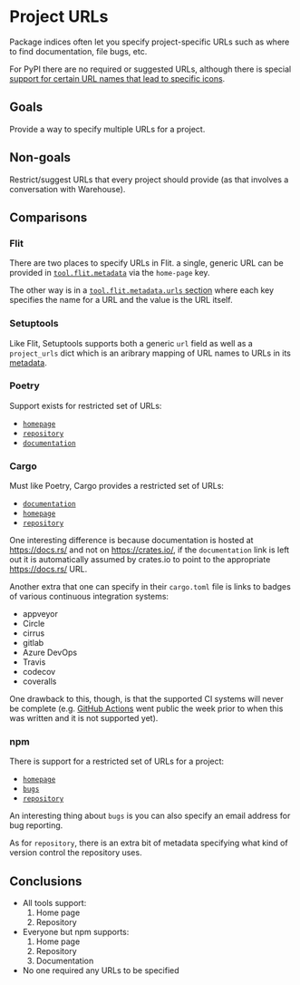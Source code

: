 # Project URLs

Package indices often let you specify project-specific URLs such as where to
find documentation, file bugs, etc.

For PyPI there are no required or suggested URLs, although there is special
[support for certain URL names that lead to specific icons](https://github.com/pypa/warehouse/blob/master/warehouse/templates/packaging/detail.html).

## Goals

Provide a way to specify multiple URLs for a project.

## Non-goals

Restrict/suggest URLs that every project should provide (as that involves a
conversation with Warehouse).

## Comparisons

### Flit

There are two places to specify URLs in Flit. a single, generic URL can be
provided in
[`tool.flit.metadata`](https://flit.readthedocs.io/en/latest/pyproject_toml.html#metadata-section)
via the `home-page` key.

The other way is in a
[`tool.flit.metadata.urls` section](https://flit.readthedocs.io/en/latest/pyproject_toml.html#urls-subsection)
where each key specifies the name for a URL and the value is the URL itself.

### Setuptools

Like Flit, Setuptools supports both a generic `url` field as well as a
`project_urls` dict which is an aribrary mapping of URL names to URLs in its
[metadata](https://setuptools.readthedocs.io/en/latest/setuptools.html#metadata).

### Poetry

Support exists for restricted set of URLs:

- [`homepage`](https://poetry.eustace.io/docs/pyproject/#homepage)
- [`repository`](https://poetry.eustace.io/docs/pyproject/#repository)
- [`documentation`](https://poetry.eustace.io/docs/pyproject/#documentation)

### Cargo

Must like Poetry, Cargo provides a restricted set of URLs:

- [`documentation`](https://doc.rust-lang.org/cargo/reference/manifest.html#the-documentation-field-optional)
- [`homepage`](https://doc.rust-lang.org/cargo/reference/manifest.html#package-metadata)
- [`repository`](https://doc.rust-lang.org/cargo/reference/manifest.html#package-metadata)

One interesting difference is because documentation is hosted at https://docs.rs/
and not on https://crates.io/, if the `documentation` link is left out it is
automatically assumed by crates.io to point to the appropriate https://docs.rs/
URL.

Another extra that one can specify in their `cargo.toml` file is links to
badges of various continuous integration systems:

- appveyor
- Circle
- cirrus
- gitlab
- Azure DevOps
- Travis
- codecov
- coveralls

One drawback to this, though, is that the supported CI systems will never be
complete (e.g. [GitHub Actions](https://github.com/features/actions) went public
the week prior to when this was written and it is not supported yet).

### npm
There is support for a restricted set of URLs for a project:
- [`homepage`](https://docs.npmjs.com/files/package.json#homepage)
- [`bugs`](https://docs.npmjs.com/files/package.json#bugs)
- [`repository`](https://docs.npmjs.com/files/package.json#repository)

An interesting thing about `bugs` is you can also specify an email address for
bug reporting.

As for `repository`, there is an extra bit of metadata specifying what kind of
version control the repository uses.

## Conclusions
* All tools support:
  1. Home page
  2. Repository
* Everyone but npm supports:
  1. Home page
  2. Repository
  3. Documentation
* No one required any URLs to be specified
